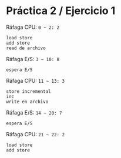 # Práctica 2 / Ejercicio 1

Ráfaga CPU: `0 ~ 2: 2`
```
load store
add store
read de archivo
```

Ráfaga E/S: `3 ~ 10: 8`
```
espera E/S
```

Ráfaga CPU: `11 ~ 13: 3`
```
store incremental
inc
write en archivo
```

Ráfaga E/S: `14 ~ 20: 7`
```
espera E/S
```

Ráfaga CPU: `21 ~ 22: 2`
```
load store
add store
```
